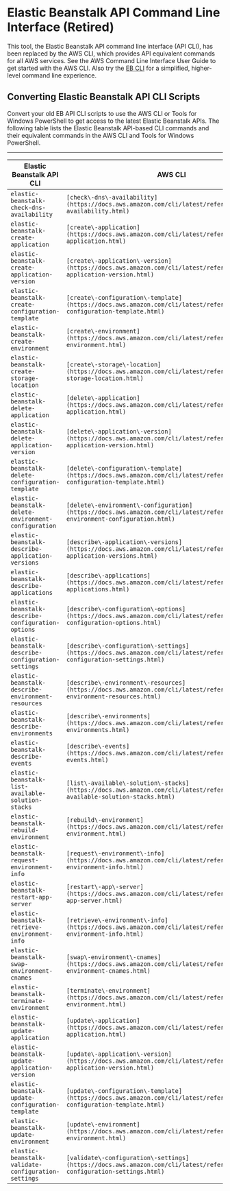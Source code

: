 # Elastic Beanstalk API Command Line Interface \(Retired\)<a name="using-api-cli"></a>

This tool, the Elastic Beanstalk API command line interface \(API CLI\), has been replaced by the AWS CLI, which provides API equivalent commands for all AWS services\. See the AWS Command Line Interface User Guide to get started with the AWS CLI\. Also try the [EB CLI](eb-cli3.md) for a simplified, higher\-level command line experience\.

## Converting Elastic Beanstalk API CLI Scripts<a name="apicli-vs-awscli"></a>

Convert your old EB API CLI scripts to use the AWS CLI or Tools for Windows PowerShell to get access to the latest Elastic Beanstalk APIs\. The following table lists the Elastic Beanstalk API\-based CLI commands and their equivalent commands in the AWS CLI and Tools for Windows PowerShell\.


****  

| Elastic Beanstalk API CLI | AWS CLI | AWS Tools for Windows PowerShell | 
| --- | --- | --- | 
|  `elastic-beanstalk-check-dns-availability`  |  `[check\-dns\-availability](https://docs.aws.amazon.com/cli/latest/reference/check-dns-availability.html)`  |  `Get-EBDNSAvailability`  | 
|  `elastic-beanstalk-create-application`  |  `[create\-application](https://docs.aws.amazon.com/cli/latest/reference/create-application.html)`  |  `New-EBApplication`  | 
|  `elastic-beanstalk-create-application-version`  |  `[create\-application\-version](https://docs.aws.amazon.com/cli/latest/reference/create-application-version.html)`  |  `New-EBApplicationVersion`  | 
|  `elastic-beanstalk-create-configuration-template`  |  `[create\-configuration\-template](https://docs.aws.amazon.com/cli/latest/reference/create-configuration-template.html)`  |  `New-EBConfigurationTemplate`  | 
|  `elastic-beanstalk-create-environment`  |  `[create\-environment](https://docs.aws.amazon.com/cli/latest/reference/create-environment.html)`  |  `New-EBEnvironment`  | 
|  `elastic-beanstalk-create-storage-location`  |  `[create\-storage\-location](https://docs.aws.amazon.com/cli/latest/reference/create-storage-location.html)`  |  `New-EBStorageLocation`  | 
|  `elastic-beanstalk-delete-application`  |  `[delete\-application](https://docs.aws.amazon.com/cli/latest/reference/delete-application.html)`  |  `Remove-EBApplication`  | 
|  `elastic-beanstalk-delete-application-version`  |  `[delete\-application\-version](https://docs.aws.amazon.com/cli/latest/reference/delete-application-version.html)`  |  `Remove-EBApplicationVersion`  | 
|  `elastic-beanstalk-delete-configuration-template`  |  `[delete\-configuration\-template](https://docs.aws.amazon.com/cli/latest/reference/delete-configuration-template.html)`  |  `Remove-EBConfigurationTemplate`  | 
|  `elastic-beanstalk-delete-environment-configuration`  |  `[delete\-environment\-configuration](https://docs.aws.amazon.com/cli/latest/reference/delete-environment-configuration.html)`  |  `Remove-EBEnvironmentConfiguration`  | 
|  `elastic-beanstalk-describe-application-versions`  |  `[describe\-application\-versions](https://docs.aws.amazon.com/cli/latest/reference/describe-application-versions.html)`  |  `Get-EBApplicationVersion`  | 
|  `elastic-beanstalk-describe-applications`  |  `[describe\-applications](https://docs.aws.amazon.com/cli/latest/reference/describe-applications.html)`  |  `Get-EBApplication`  | 
|  `elastic-beanstalk-describe-configuration-options`  |  `[describe\-configuration\-options](https://docs.aws.amazon.com/cli/latest/reference/describe-configuration-options.html)`  |  `Get-EBConfigurationOption`  | 
|  `elastic-beanstalk-describe-configuration-settings`  |  `[describe\-configuration\-settings](https://docs.aws.amazon.com/cli/latest/reference/describe-configuration-settings.html)`  |  `Get-EBConfigurationSetting`  | 
|  `elastic-beanstalk-describe-environment-resources`  |  `[describe\-environment\-resources](https://docs.aws.amazon.com/cli/latest/reference/describe-environment-resources.html)`  |  `Get-EBEnvironmentResource`  | 
|  `elastic-beanstalk-describe-environments`  |  `[describe\-environments](https://docs.aws.amazon.com/cli/latest/reference/describe-environments.html)`  |  `Get-EBEnvironment`  | 
|  `elastic-beanstalk-describe-events`  |  `[describe\-events](https://docs.aws.amazon.com/cli/latest/reference/describe-events.html)`  |  `Get-EBEvent`  | 
|  `elastic-beanstalk-list-available-solution-stacks`  |  `[list\-available\-solution\-stacks](https://docs.aws.amazon.com/cli/latest/reference/list-available-solution-stacks.html)`  |  `Get-EBAvailableSolutionStack`  | 
|  `elastic-beanstalk-rebuild-environment`  |  `[rebuild\-environment](https://docs.aws.amazon.com/cli/latest/reference/rebuild-environment.html)`  |  `Start-EBEnvironmentRebuild`  | 
|  `elastic-beanstalk-request-environment-info`  |  `[request\-environment\-info](https://docs.aws.amazon.com/cli/latest/reference/request-environment-info.html)`  |  `Request-EBEnvironmentInfo`  | 
|  `elastic-beanstalk-restart-app-server`  |  `[restart\-app\-server](https://docs.aws.amazon.com/cli/latest/reference/restart-app-server.html)`  |  `Restart-EBAppServer`  | 
|  `elastic-beanstalk-retrieve-environment-info`  |  `[retrieve\-environment\-info](https://docs.aws.amazon.com/cli/latest/reference/retrieve-environment-info.html)`  |  `Get-EBEnvironmentInfo`  | 
|  `elastic-beanstalk-swap-environment-cnames`  |  `[swap\-environment\-cnames](https://docs.aws.amazon.com/cli/latest/reference/swap-environment-cnames.html)`  |  `Set-EBEnvironmentCNAME`  | 
|  `elastic-beanstalk-terminate-environment`  |  `[terminate\-environment](https://docs.aws.amazon.com/cli/latest/reference/terminate-environment.html)`  |  `Stop-EBEnvironment`  | 
|  `elastic-beanstalk-update-application`  |  `[update\-application](https://docs.aws.amazon.com/cli/latest/reference/update-application.html)`  |  `Update-EBApplication`  | 
|  `elastic-beanstalk-update-application-version`  |  `[update\-application\-version](https://docs.aws.amazon.com/cli/latest/reference/update-application-version.html)`  |  `Update-EBApplicationVersion`  | 
|  `elastic-beanstalk-update-configuration-template`  |  `[update\-configuration\-template](https://docs.aws.amazon.com/cli/latest/reference/update-configuration-template.html)`  |  `Update-EBConfigurationTemplate`  | 
|  `elastic-beanstalk-update-environment`  |  `[update\-environment](https://docs.aws.amazon.com/cli/latest/reference/update-environment.html)`  |  `Update-EBEnvironment`  | 
|  `elastic-beanstalk-validate-configuration-settings`  |  `[validate\-configuration\-settings](https://docs.aws.amazon.com/cli/latest/reference/validate-configuration-settings.html)`  |  `Test-EBConfigurationSetting`  | 